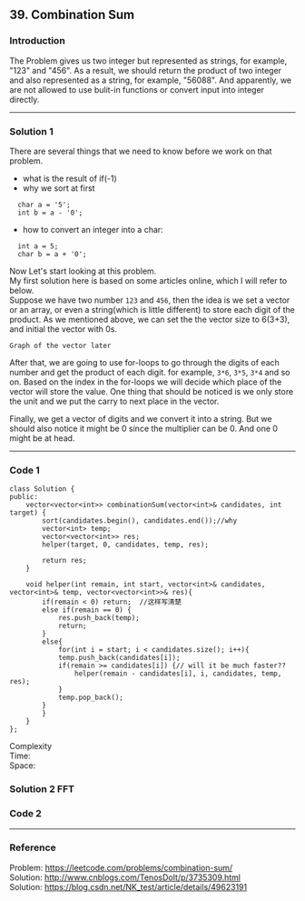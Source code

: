 ## 39. Combination Sum

### Introduction

The Problem gives us two integer but represented as strings, for example, "123" and "456". As a result, we should return the product of two integer and also represented as a string, for example, "56088". And apparently, we are not allowed to use bulit-in functions or convert input into integer directly.

------
### Solution 1

There are several things that we need to know before we work on that problem.
* what is the result of if(-1)
* why we sort at first
```
  char a = '5';  
  int b = a - '0';
```
* how to convert an integer into a char:
```
  int a = 5;
  char b = a + '0';
```
Now Let's start looking at this problem.  
My first solution here is based on some articles online, which I will refer to below.  
Suppose we have two number `123` and `456`, then the idea is we set a vector or an array, or even a string(which is little different) to store each digit of the product. As we mentioned above, we can set the the vector size to 6(3+3), and initial the vector with 0s.
```
Graph of the vector later
```
After that, we are going to use for-loops to go through the digits of each number and get the product of each digit. for example, `3*6`, `3*5`, `3*4` and so on. Based on the index in the for-loops we will decide which place of the vector will store the value. One thing that should be noticed is we only store the unit and we put the carry to next place in the vector.

Finally, we get a vector of digits and we convert it into a string. But we should also notice it might be 0 since the multiplier can be 0. And one 0 might be at head.

------
### Code 1

```
class Solution {
public:
    vector<vector<int>> combinationSum(vector<int>& candidates, int target) {
        sort(candidates.begin(), candidates.end());//why
        vector<int> temp;
        vector<vector<int>> res;
        helper(target, 0, candidates, temp, res);
        
        return res;
    }
    
    void helper(int remain, int start, vector<int>& candidates, vector<int>& temp, vector<vector<int>>& res){
        if(remain < 0) return;  //这样写清楚
        else if(remain == 0) {
            res.push_back(temp);
            return;
        }
        else{
            for(int i = start; i < candidates.size(); i++){
            temp.push_back(candidates[i]);
            if(remain >= candidates[i]) {// will it be much faster??
                helper(remain - candidates[i], i, candidates, temp, res);
            }
            temp.pop_back();
        }
        }
    }
};

```
Complexity  
Time:  
Space:

### Solution 2 FFT

### Code 2

------
### Reference
Problem: https://leetcode.com/problems/combination-sum/  
Solution: http://www.cnblogs.com/TenosDoIt/p/3735309.html  
Solution: https://blog.csdn.net/NK_test/article/details/49623191
